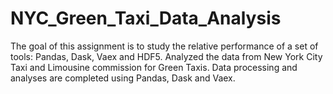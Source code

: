 # NYC_Green_Taxi_Data_Analysis 
 The goal of this assignment is to study the relative performance of a set of tools: Pandas, Dask, Vaex and HDF5. Analyzed the data from New York City Taxi and Limousine commission for Green Taxis. Data processing and analyses are completed using Pandas, Dask and Vaex.
